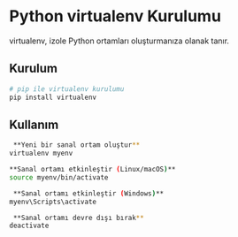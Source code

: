 # Python virtualenv Kurulumu

virtualenv, izole Python ortamları oluşturmanıza olanak tanır.

## Kurulum
```sh
# pip ile virtualenv kurulumu
pip install virtualenv
```

## Kullanım
```sh
 **Yeni bir sanal ortam oluştur**
virtualenv myenv

**Sanal ortamı etkinleştir (Linux/macOS)**
source myenv/bin/activate

 **Sanal ortamı etkinleştir (Windows)**
myenv\Scripts\activate

 **Sanal ortamı devre dışı bırak**
deactivate
```
